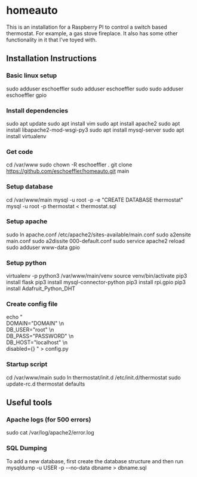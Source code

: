 # homeauto
This is an installation for a Raspberry PI to control a switch based
thermostat. For example, a gas stove fireplace. It also has some other
functionality in it that I've toyed with.

## Installation Instructions

### Basic linux setup
sudo adduser eschoeffler
sudo adduser eschoeffler sudo
sudo adduser eschoeffler gpio

### Install dependencies
sudo apt update
sudo apt install vim
sudo apt install apache2
sudo apt install libapache2-mod-wsgi-py3
sudo apt install mysql-server
sudo apt install virtualenv

### Get code
cd /var/www
sudo chown -R eschoeffler .
git clone https://github.com/eschoeffler/homeauto.git main

### Setup database
cd /var/www/main
mysql -u root -p -e "CREATE DATABASE thermostat"
mysql -u root -p thermostat < thermostat.sql

### Setup apache
sudo ln apache.conf /etc/apache2/sites-available/main.conf
sudo a2ensite main.conf
sudo a2dissite 000-default.conf
sudo service apache2 reload
sudo adduser www-data gpio

### Setup python
virtualenv -p python3 /var/www/main/venv
source venv/bin/activate
pip3 install flask
pip3 install mysql-connector-python
pip3 install rpi.gpio
pip3 install Adafruit_Python_DHT

### Create config file
echo \" \
DOMAIN=\"DOMAIN\" \n\
DB_USER=\"root\" \n\
DB_PASS=\"PASSWORD\" \n\
DB_HOST=\"localhost\" \n\
disabled={}
" > config.py

### Startup script
cd /var/www/main
sudo ln thermostat/init.d /etc/init.d/thermostat
sudo update-rc.d thermostat defaults

## Useful tools

### Apache logs (for 500 errors)
sudo cat /var/log/apache2/error.log

### SQL Dumping
To add a new database, first create the database structure and then run
mysqldump -u USER -p --no-data dbname > dbname.sql

